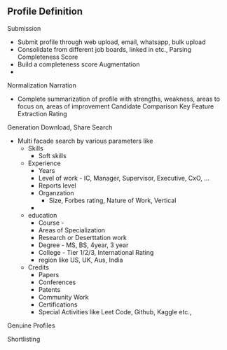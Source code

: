 Profile Definition
- 

Submission
- Submit profile through web upload, email, whatsapp, bulk upload
- Consolidate from different job boards, linked in etc.,
Parsing
Completeness Score
- Build a completeness score
Augmentation
- 
Normalization
Narration
- Complete summarization of profile with strengths, weakness, areas to focus on, areas of improvement
Candidate Comparison
Key Feature Extraction
Rating

Generation
Download, Share
Search
- Multi facade search by various parameters like 
  - Skills
    - Soft skills 
  - Experience
    - Years
    - Level of work - IC, Manager, Supervisor, Executive, CxO, ...
    - Reports level
    - Organzation
      - Size, Forbes rating, Nature of Work, Vertical
    - 
  - education
    - Course - 
    - Areas of Specialization
    - Research or Deserttation work
    - Degree - MS, BS, 4year, 3 year
    - College - Tier 1/2/3, International Rating
    - region like US, UK, Aus, India
  - Credits
    - Papers
    - Conferences
    - Patents
    - Community Work
    - Certifications 
    - Special Activities like Leet Code, Github, Kaggle etc.,

Genuine Profiles


Shortlisting
